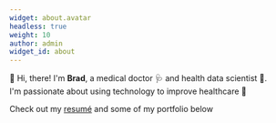 ```yaml
---
widget: about.avatar
headless: true
weight: 10
author: admin
widget_id: about
---
```

👋 Hi, there! I'm **Brad**, a medical doctor 🩺 and health data scientist 🧬.  
I'm passionate about using technology to improve healthcare 🚀

Check out my [resumé](/about/) and some of my portfolio below
